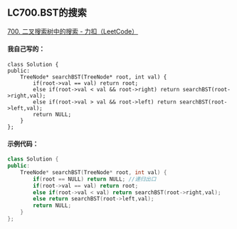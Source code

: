 ## LC700.BST的搜索

[700. 二叉搜索树中的搜索 - 力扣（LeetCode）](https://leetcode.cn/problems/search-in-a-binary-search-tree/)

#### 我自己写的：

```
class Solution {
public:
    TreeNode* searchBST(TreeNode* root, int val) {
        if(root->val == val) return root;
        else if(root->val < val && root->right) return searchBST(root->right,val);
        else if(root->val > val && root->left) return searchBST(root->left,val);
        return NULL;
    }
};
```



#### 示例代码：

```c++
class Solution {
public:
    TreeNode* searchBST(TreeNode* root, int val) {
        if(root == NULL) return NULL; //递归出口
        if(root->val == val) return root;
        else if(root->val < val) return searchBST(root->right,val);
        else return searchBST(root->left,val);
        return NULL;
    }
};
```

